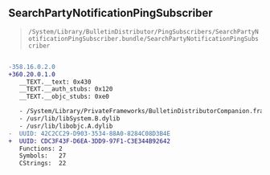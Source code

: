 ## SearchPartyNotificationPingSubscriber

> `/System/Library/BulletinDistributor/PingSubscribers/SearchPartyNotificationPingSubscriber.bundle/SearchPartyNotificationPingSubscriber`

```diff

-358.16.0.2.0
+360.20.0.1.0
   __TEXT.__text: 0x430
   __TEXT.__auth_stubs: 0x120
   __TEXT.__objc_stubs: 0xe0

   - /System/Library/PrivateFrameworks/BulletinDistributorCompanion.framework/BulletinDistributorCompanion
   - /usr/lib/libSystem.B.dylib
   - /usr/lib/libobjc.A.dylib
-  UUID: 42C2CC29-D903-3534-88A0-8284C08D3B4E
+  UUID: CDC3F43F-D6EA-3DD9-97F1-C3E344B92642
   Functions: 2
   Symbols:   27
   CStrings:  22

```
